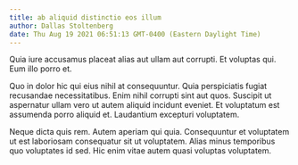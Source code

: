 ```yaml
---
title: ab aliquid distinctio eos illum
author: Dallas Stoltenberg
date: Thu Aug 19 2021 06:51:13 GMT-0400 (Eastern Daylight Time)
---
```

Quia iure accusamus placeat alias aut ullam aut corrupti. Et voluptas qui. Eum illo porro et.

 Quo in dolor hic qui eius nihil at consequuntur. Quia perspiciatis fugiat recusandae necessitatibus. Enim nihil corrupti sint aut quos. Suscipit ut aspernatur ullam vero ut autem aliquid incidunt eveniet. Et voluptatum est assumenda porro aliquid et. Laudantium excepturi voluptatem.

 Neque dicta quis rem. Autem aperiam qui quia. Consequuntur et voluptatem ut est laboriosam consequatur sit ut voluptatem. Alias minus temporibus quo voluptates id sed. Hic enim vitae autem quasi voluptas voluptatem.